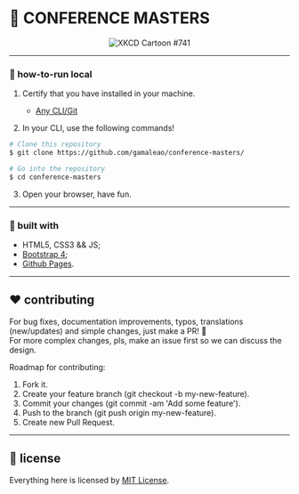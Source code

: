 # :iphone: CONFERENCE MASTERS

<p align="center"

![XKCD Cartoon #741](https://raw.githubusercontent.com/gamaleao/conference-masters/master/assets/images/CONFERENCE_M.png)
>
</p>

---

### :running: how-to-run local

1. Certify that you have installed in your machine.
	- [Any CLI/Git](https://git-for-windows.github.io/)

2. In your CLI, use the following commands!

```bash
# Clone this repository
$ git clone https://github.com/gamaleao/conference-masters/

# Go into the repository
$ cd conference-masters

```

3. Open your browser, have fun.

---

### :wrench: built with

- HTML5, CSS3 && JS;
- [Bootstrap 4](https://getbootstrap.com/);
- [Github Pages](https://pages.github.com/).

---

## :hearts: contributing

For bug fixes, documentation improvements, typos, translations (new/updates) and simple changes, just make a PR! :tada: <br/>
For more complex changes, pls, make an issue first so we can discuss the design. <br/>

Roadmap for contributing: <br/>

1. Fork it.
2. Create your feature branch (git checkout -b my-new-feature).
3. Commit your changes (git commit -am 'Add some feature').
4. Push to the branch (git push origin my-new-feature).
5. Create new Pull Request.

---

## :page_facing_up: license

Everything here is licensed by [MIT License](https://github.com/gamaleao/conference-masters/blob/master/LICENSE).